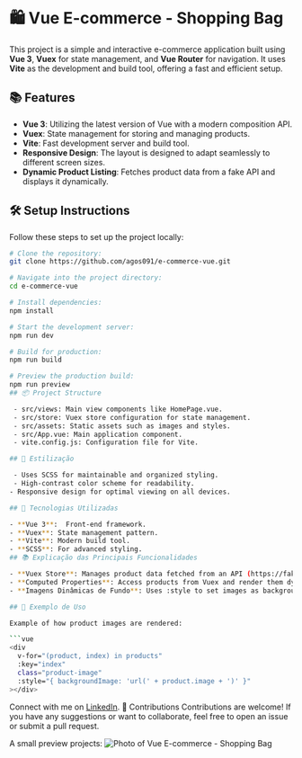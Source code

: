 # 🛍️ Vue E-commerce - Shopping Bag

This project is a simple and interactive e-commerce application built using **Vue 3**, **Vuex** for state management, and **Vue Router** for navigation. It uses **Vite** as the development and build tool, offering a fast and efficient setup.

## 📚 Features

- **Vue 3**: Utilizing the latest version of Vue with a modern composition API.
- **Vuex**: State management for storing and managing products.
- **Vite**: Fast development server and build tool.
- **Responsive Design**: The layout is designed to adapt seamlessly to different screen sizes.
- **Dynamic Product Listing**: Fetches product data from a fake API and displays it dynamically.

## 🛠️ Setup Instructions

Follow these steps to set up the project locally:

````bash
# Clone the repository:
git clone https://github.com/agos091/e-commerce-vue.git

# Navigate into the project directory:
cd e-commerce-vue

# Install dependencies:
npm install

# Start the development server:
npm run dev

# Build for production:
npm run build

# Preview the production build:
npm run preview
## 📦 Project Structure

 - src/views: Main view components like HomePage.vue.
 - src/store: Vuex store configuration for state management.
 - src/assets: Static assets such as images and styles.
 - src/App.vue: Main application component.
 - vite.config.js: Configuration file for Vite.

## 🎨 Estilização

 - Uses SCSS for maintainable and organized styling.
 - High-contrast color scheme for readability.
- Responsive design for optimal viewing on all devices.

## 🚀 Tecnologias Utilizadas

- **Vue 3**:  Front-end framework.
- **Vuex**: State management pattern.
- **Vite**: Modern build tool.
- **SCSS**: For advanced styling.
## 📚 Explicação das Principais Funcionalidades

- **Vuex Store**: Manages product data fetched from an API (https://fakestoreapi.com/products). The loadProductsAsync action retrieves and commits data.
- **Computed Properties**: Access products from Vuex and render them dynamically.
- **Imagens Dinâmicas de Fundo**: Uses :style to set images as background-image.

## 📝 Exemplo de Uso

Example of how product images are rendered:

```vue
<div
  v-for="(product, index) in products"
  :key="index"
  class="product-image"
  :style="{ backgroundImage: 'url(' + product.image + ')' }"
></div>
````

Connect with me on [LinkedIn](https://www.linkedin.com/in/agos-dalcin-rufino-a9913821a/).
🤝 Contributions
Contributions are welcome! If you have any suggestions or want to collaborate, feel free to open an issue or submit a pull request.

A small preview projects:
![Photo of Vue E-commerce - Shopping Bag](Screenshot_1.png)
